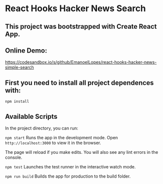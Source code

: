 # React Hooks Hacker News Search

## This project was bootstrapped with Create React App.

## Online Demo:

https://codesandbox.io/s/github/EmanoelLopes/react-hooks-hacker-news-simple-search

## First you need to install all project dependences with:

`npm install`

## Available Scripts

In the project directory, you can run:

`npm start`
Runs the app in the development mode.
Open `http://localhost:3000` to view it in the browser.

The page will reload if you make edits.
You will also see any lint errors in the console.

`npm test`
Launches the test runner in the interactive watch mode.

`npm run build`
Builds the app for production to the build folder.
